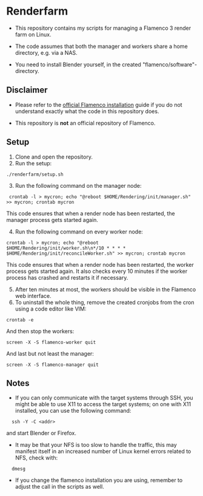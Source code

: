 # Renderfarm
- This repository contains my scripts for managing a Flamenco 3 render farm on Linux. 

- The code assumes that both the manager and workers share a home directory, e.g. via a NAS.

- You need to install Blender yourself, in the created "flamenco/software"-directory.

  

## Disclaimer

- Please refer to the [official Flamenco installation](https://flamenco.blender.org/usage/quickstart/) guide if you do not understand exactly what the code in this repository does.

- This repository is **not** an official repository of Flamenco.

## Setup

1. Clone and open the repository.
2. Run the setup:

  ```shell
  ./renderfarm/setup.sh
  ```

3. Run the following command on the manager node:
  ```shell
   crontab -l > mycron; echo "@reboot $HOME/Rendering/init/manager.sh" >> mycron; crontab mycron
  ```
  This code ensures that when a render node has been restarted, the manager process gets started again.

4. Run the following command on every worker node:
  ```shell
  crontab -l > mycron; echo "@reboot $HOME/Rendering/init/worker.sh\n*/10 * * * * $HOME/Rendering/init/reconcileWorker.sh" >> mycron; crontab mycron
  ```
  This code ensures that when a render node has been restarted, the worker process gets started again. It also checks every 10 minutes if the worker process has crashed and restarts it if necessary.

5. After ten minutes at most, the workers should be visible in the Flamenco web interface.
6. To uninstall the whole thing, remove the created cronjobs from the cron using a code editor like VIM:
  ```shell
  crontab -e
  ```
And then stop the workers:
  ```shell
  screen -X -S flamenco-worker quit
  ```
And last but not least the manager:
  ```shell
  screen -X -S flamenco-manager quit
  ```

## Notes

- If you can only communicate with the target systems through SSH, you might be able to use X11 to access the target systems; on one with X11 installed, you can use the following command:
```shell
  ssh -Y -C <addr>
```
and start Blender or Firefox.
- It may be that your NFS is too slow to handle the traffic, this may manifest itself in an increased number of Linux kernel errors related to NFS, check with:
```shell
  dmesg
```
- If you change the flamenco installation you are using, remember to adjust the call in the scripts as well.
